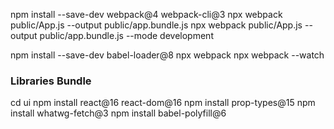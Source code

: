 npm install --save-dev webpack@4 webpack-cli@3
npx webpack public/App.js --output public/app.bundle.js
npx webpack public/App.js --output public/app.bundle.js --mode development

npm install --save-dev babel-loader@8
npx webpack
npx webpack --watch

### Libraries Bundle

cd ui
npm install react@16 react-dom@16
npm install prop-types@15
npm install whatwg-fetch@3
npm install babel-polyfill@6